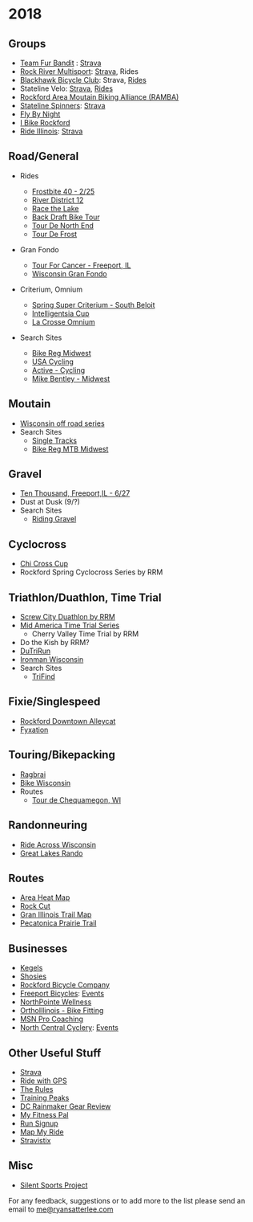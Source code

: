 # 2018

## Groups
* [Team Fur Bandit](http://teamfurbandit.org/) : [Strava](https://www.strava.com/clubs/teamfurbandit)
* [Rock River Multisport](http://rockrivermultisport.com/): [Strava](https://www.strava.com/clubs/rock-river-multisport), Rides
* [Blackhawk Bicycle Club](http://blackhawkbicycleclub.org/): Strava, [Rides](http://blackhawkbicycleclub.org/content.aspx?page_id=22&club_id=320178&module_id=145223)
* Stateline Velo: [Strava](https://www.strava.com/clubs/statelinevelo), [Rides](https://docs.google.com/spreadsheets/d/1f2_TuvNMMXEgF7hJOttXkxBkI6hE3lqPoBQy-rwfwrg/edit#gid=0)
* [Rockford Area Moutain Biking Alliance (RAMBA)](http://facebook.com/rockfordareamountainbikingalliance.com)
* [Stateline Spinners](http://www.statelinespinners.com/): [Strava](https://www.strava.com/clubs/statelinespinners)
* [Fly By Night](https://www.flybynightrockford.com/)
* [I Bike Rockford](http://ibikerockford.com/)
* [Ride Illinois](https://www.rideillinois.org): [Strava](https://www.strava.com/clubs/rideillinois)

## Road/General
* Rides
  * [Frostbite 40 - 2/25](http://www.freeportbicycles.com/freeport-bicycle-company-events/2018/2/25/frostbite-40)
  * [River District 12](http://www.riverdistrict12.com/)
  * [Race the Lake](http://www.dutrirun.com/rtl)
  * [Back Draft Bike Tour](http://www.backdraftbiketour.com/)
  * [Tour De North End](http://tourdenorthend.com/)
  * [Tour De Frost](http://teamfurbandit.org/seventh-annual-tour-de-frost/)
* Gran Fondo
   * [Tour For Cancer - Freeport, IL](http://www.tourforcancer.org/)
   * [Wisconsin Gran Fondo](https://www.wisconsingranfondo.com)
* Criterium, Omnium
    * [Spring Super Criterium - South Beloit](http://burnhamracing.org/)
    * [Intelligentsia Cup](http://intelligentsiacup.com/)
    * [La Crosse Omnium](https://www.lacrosseomnium.com/)

* Search Sites
    * [Bike Reg Midwest](https://www.bikereg.com/events/Midwest/)
    * [USA Cycling](https://www.usacycling.org/events)
    * [Active - Cycling](https://www.active.com/cycling)
    * [Mike Bentley - Midwest](http://www.mikebentley.com/bike/mwrides.htm)
    
## Moutain 
*  [Wisconsin off road series](http://worscup.com/)
* Search Sites
    * [Single Tracks](https://www.singletracks.com/mountain-bike/events/events.php)
    * [Bike Reg MTB Midwest](https://www.bikereg.com/events/MTB-Races/Midwest/)

## Gravel
* [Ten Thousand, Freeport,IL - 6/27](http://www.freeportbicycles.com/freeport-bicycle-company-events/2018/5/27/ten-thousand)
* Dust at Dusk (9/?)
* Search Sites
    * [Riding Gravel](http://ridinggravel.com/events/)

## Cyclocross
* [Chi Cross Cup](http://chicrosscup.com/)
* Rockford Spring Cyclocross Series by RRM

## Triathlon/Duathlon, Time Trial
* [Screw City Duathlon by RRM](https://runsignup.com/Race/IL/LovesPark/ScrewCityDuathlon)
* [Mid America Time Trial Series](http://www.midamericatimetrialseries.com/)
    * Cherry Valley Time Trial by RRM
* Do the Kish by RRM?
* [DuTriRun](http://www.dutrirun.com)
* [Ironman Wisconsin](http://www.ironman.com/triathlon/events/americas/ironman/wisconsin.aspx)
* Search Sites    
    * [TriFind](https://www.trifind.com/il.html)
    
## Fixie/Singlespeed
* [Rockford Downtown Alleycat](https://www.flybynightrockford.com/)
* [Fyxation](http://www.fyxationopen.com/)

## Touring/Bikepacking
* [Ragbrai](https://ragbrai.com/)
* [Bike Wisconsin](http://www.bikewisconsin.com/index.html)
* Routes
  * [Tour de Chequamegon, WI](http://www.bikepacking.com/routes/tour-de-chequamegon-wisconsin/)

## Randonneuring
* [Ride Across Wisconsin](http://wisconsinbikefed.org/rides/ride-across-wisconsin/)
* [Great Lakes Rando](http://www.greatlakesrando.org/our-calendar/current-events)

## Routes
* [Area Heat Map](https://labs.strava.com/heatmap/#9.00/-89.32587/42.41616/hot/all)
* [Rock Cut](http://www.rockcutpark.com/park-guidelines/park-maps/)
* [Gran Illinois Trail Map](http://janeaddamstrail.com/the-grand-illinois-trail-map)
* [Pecatonica Prairie Trail](http://pecatonicaprairietrail.com/index.php?page=trail-maps)

## Businesses
* [Kegels](http://kegelsbikes.com/)
* [Shosies](https://shosiescyclery.com/)
* [Rockford Bicycle Company](https://rockfordbikes.com/)
* [Freeport Bicycles](http://www.freeportbicycles.com/): [Events](http://www.freeportbicycles.com/freeport-bicycle-company-events)
* [NorthPointe Wellness](https://www.northpointewellness.org/services/special-events/)
* [OrthoIllinois - Bike Fitting](http://www.orthoillinois.com/service/bike-right-cycling-clinic/)
* [MSN Pro Coaching](http://msnprocoaching.com/)
* [North Central Cyclery](https://www.northcentralcyclery.com/): [Events](https://www.northcentralcyclery.com/articles/rides-and-events-pg37.htm)

## Other Useful Stuff
* [Strava](https://www.Strava.com)
* [Ride with GPS](https://www.ridewithgps.com )
* [The Rules](http://www.velominati.com/the-rules/)
* [Training Peaks](http://www.trainingpeaks.com)
* [DC Rainmaker Gear Review](https://www.dcrainmaker.com/)
* [My Fitness Pal](http://www.myfitnesspal.com/)
* [Run Signup](https://www.runsignup.com/Races)
* [Map My Ride](https://www.mapmyride.com)
* [Stravistix](https://thomaschampagne.github.io/stravistix/)

## Misc
* [Silent Sports Project](http://rockfordparkdistrict.org/silentsports)

For any feedback, suggestions or to add more to the list please send an email to me@ryansatterlee.com
